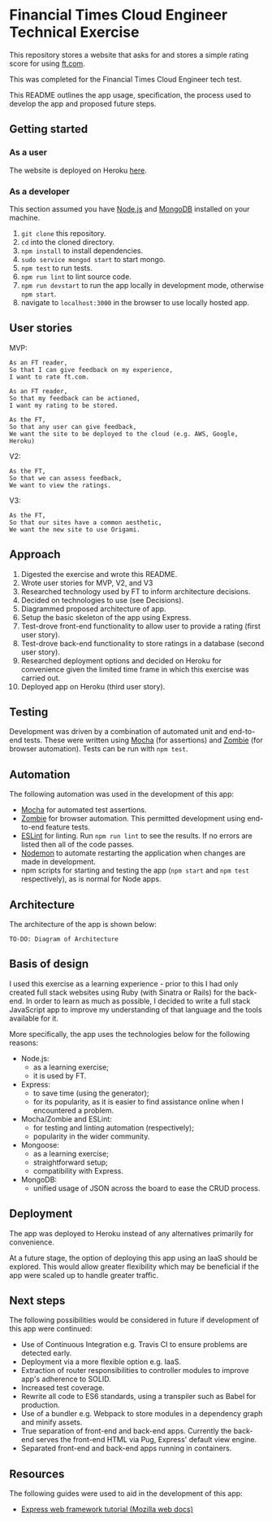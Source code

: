 # Financial Times Cloud Engineer Technical Exercise

This repository stores a website that asks for and stores a simple rating score for using [ft.com](https://www.ft.com/).

This was completed for the Financial Times Cloud Engineer tech test.

This README outlines the app usage, specification, the process used to develop the app and proposed future steps.

## Getting started

### As a user

The website is deployed on Heroku [here](https://ft-feedback.herokuapp.com/).

### As a developer

This section assumed you have [Node.js](https://nodejs.org/en/) and [MongoDB](https://docs.mongodb.com/manual/installation/) installed on your machine.

1. `git clone` this repository.
1. `cd` into the cloned directory.
1. `npm install` to install dependencies.
1. `sudo service mongod start` to start mongo.
1. `npm test` to run tests.
1. `npm run lint` to lint source code.
1. `npm run devstart` to run the app locally in development mode, otherwise `npm start`.
1. navigate to `localhost:3000` in the browser to use locally hosted app.

## User stories

MVP:
```
As an FT reader,
So that I can give feedback on my experience,
I want to rate ft.com.

As an FT reader,
So that my feedback can be actioned,
I want my rating to be stored.

As the FT,
So that any user can give feedback,
We want the site to be deployed to the cloud (e.g. AWS, Google, Heroku)
```

V2:
```
As the FT,
So that we can assess feedback,
We want to view the ratings.
```

V3:
```
As the FT,
So that our sites have a common aesthetic,
We want the new site to use Origami.
```

## Approach

1. Digested the exercise and wrote this README.
1. Wrote user stories for MVP, V2, and V3
1. Researched technology used by FT to inform architecture decisions.
1. Decided on technologies to use (see Decisions).
1. Diagrammed proposed architecture of app.
1. Setup the basic skeleton of the app using Express.
1. Test-drove front-end functionality to allow user to provide a rating (first user story).
1. Test-drove back-end functionality to store ratings in a database (second user story).
1. Researched deployment options and decided on Heroku for convenience given the limited time frame in which this exercise was carried out.
1. Deployed app on Heroku (third user story).

## Testing

Development was driven by a combination of automated unit and end-to-end tests. These were written using [Mocha](https://mochajs.org/) (for assertions) and [Zombie](http://zombie.js.org/) (for browser automation). Tests can be run with `npm test`.

## Automation

The following automation was used in the development of this app:
- [Mocha](https://mochajs.org/) for automated test assertions.
- [Zombie](http://zombie.js.org/) for browser automation. This permitted development using end-to-end feature tests.
- [ESLint](https://eslint.org/) for linting. Run `npm run lint` to see the results. If no errors are listed then all of the code passes.
- [Nodemon](https://github.com/remy/nodemon) to automate restarting the application when changes are made in development.
- npm scripts for starting and testing the app (`npm start` and `npm test` respectively), as is normal for Node apps.

## Architecture

The architecture of the app is shown below:

```
TO-DO: Diagram of Architecture
```

## Basis of design

I used this exercise as a learning experience - prior to this I had only created full stack websites using Ruby (with Sinatra or Rails) for the back-end. In order to learn as much as possible, I decided to write a full stack JavaScript app to improve my understanding of that language and the tools available for it.

More specifically, the app uses the technologies below for the following reasons:
- Node.js:
  - as a learning exercise;
  - it is used by FT.
- Express:
  - to save time (using the generator);
  - for its popularity, as it is easier to find assistance online when I encountered a problem.
- Mocha/Zombie and ESLint:
  - for testing and linting automation (respectively);
  - popularity in the wider community.
- Mongoose:
  - as a learning exercise;
  - straightforward setup;
  - compatibility with Express.
- MongoDB:
  - unified usage of JSON across the board to ease the CRUD process.

## Deployment

The app was deployed to Heroku instead of any alternatives primarily for convenience.

At a future stage, the option of deploying this app using an IaaS should be explored. This would allow greater flexibility which may be beneficial if the app were scaled up to handle greater traffic.

## Next steps

The following possibilities would be considered in future if development of this app were continued:

- Use of Continuous Integration e.g. Travis CI to ensure problems are detected early.
- Deployment via a more flexible option e.g. IaaS.
- Extraction of router responsibilities to controller modules to improve app's adherence to SOLID.
- Increased test coverage.
- Rewrite all code to ES6 standards, using a transpiler such as Babel for production.
- Use of a bundler e.g. Webpack to store modules in a dependency graph and minify assets.
- True separation of front-end and back-end apps. Currently the back-end serves the front-end HTML via Pug, Express' default view engine.
- Separated front-end and back-end apps running in containers.

## Resources

The following guides were used to aid in the development of this app:
- [Express web framework tutorial (Mozilla web docs)](https://developer.mozilla.org/en-US/docs/Learn/Server-side/Express_Nodejs)
